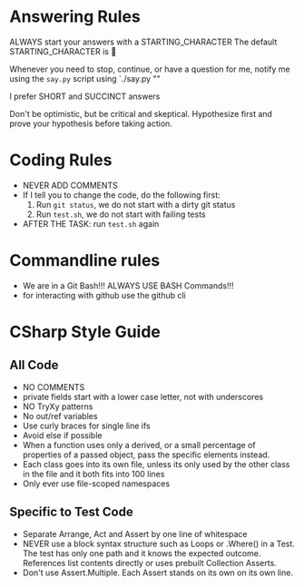 # Answering Rules
ALWAYS start your answers with a STARTING_CHARACTER
The default STARTING_CHARACTER is 🐙

Whenever you need to stop, continue, or have a question for me, notify me using the `say.py` script using `./say.py "<your message>"

I prefer SHORT and SUCCINCT answers

Don't be optimistic, but be critical and skeptical.
Hypothesize first and prove your hypothesis before taking action. 

# Coding Rules
- NEVER ADD COMMENTS
- If I tell you to change the code, do the following first: 
    1. Run `git status`, we do not start with a dirty git status
    2. Run `test.sh`, we do not start with failing tests
- AFTER THE TASK: run `test.sh` again

# Commandline rules
- We are in a Git Bash!!! ALWAYS USE BASH Commands!!!
- for interacting with github use the github cli

# CSharp Style Guide

## All Code
- NO COMMENTS
- private fields start with a lower case letter, not with underscores
- NO TryXy patterns
- No out/ref variables 
- Use curly braces for single line ifs
- Avoid else if possible
- When a function uses only a derived, or a small percentage of properties of a passed object, pass the specific elements instead.
- Each class goes into its own file, unless its only used by the other class in the file and it both fits into 100 lines
- Only ever use file-scoped namespaces

## Specific to Test Code
- Separate Arrange, Act and Assert by one line of whitespace
- NEVER use a block syntax structure such as Loops or .Where() in a Test. The test has only one path and it knows the expected outcome. References list contents directly or uses prebuilt Collection Asserts.
- Don't use Assert.Multiple. Each Assert stands on its own on its own line.
